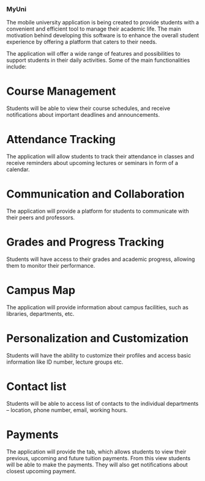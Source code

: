 ### MyUni
The mobile university application is being created to provide students with a convenient and efficient tool to manage their academic life. The main motivation behind developing this software is to enhance the overall student experience by offering a platform that caters to their needs. 
 
The application will offer a wide range of features and possibilities to support students in their daily activities. Some of the main functionalities include: 
 
# Course Management 
Students will be able to view their course schedules, and receive notifications about important deadlines and announcements. 
 
# Attendance Tracking 
The application will allow students to track their attendance in classes and receive reminders about upcoming lectures or seminars in form of a calendar. 
 
# Communication and Collaboration 
The application will provide a platform for students to communicate with their peers and professors. 
 
# Grades and Progress Tracking 
Students will have access to their grades and academic progress, allowing them to monitor their performance. 
 
# Campus Map 
The application will provide information about campus facilities, such as libraries, departments, etc. 
 
# Personalization and Customization 
Students will have the ability to customize their profiles and access basic information like ID number, lecture groups etc. 
 
# Contact list  
Students will be able to access list of contacts to the individual departments – location, phone number, email, working hours. 
 
# Payments 
The application will provide the tab, which allows students to view their previous, upcoming and future tuition payments. From this view students will be able to make the payments. They will also get notifications about closest upcoming payment. 
